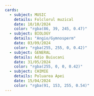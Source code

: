 ```yaml
---
cards:
  - subject: MUSIC
    details: Folclorul muzical
    date: 10/10/2024
    color: "rgba(86, 39, 245, 0.47)"
  - subject: BIOLOGY
    details: "Angio/Gymnosperm"
    date: 03/09/2024
    color: "rgba(255, 255, 0, 0.42)"
  - subject: GENERAL
    details: Adio Buiucani
    date: 31/05/2024
    color: "rgba(255, 0, 0, 0.42)"
  - subject: CHIMIE
    details: Poluarea Apei
    date: 15/04/2024
    color: "rgba(91, 153, 255, 0.54)"
---
```

